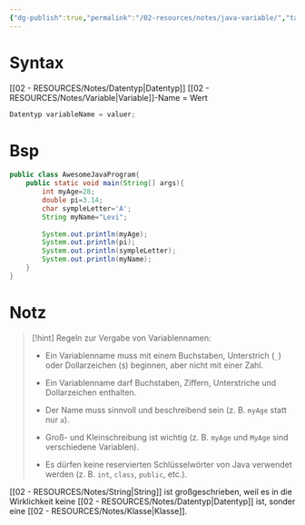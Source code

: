 ```yaml
---
{"dg-publish":true,"permalink":"/02-resources/notes/java-variable/","tags":["code/java"],"noteIcon":"","updated":"2025-09-05T10:12:30.251+02:00"}
---
```


# Syntax
[[02 - RESOURCES/Notes/Datentyp\|Datentyp]]  [[02 - RESOURCES/Notes/Variable\|Variable]]-Name = Wert

```java
Datentyp variableName = valuer;
```
# Bsp

```java
public class AwesomeJavaProgram{
	public static void main(String[] args){
		int myAge=28;
		double pi=3.14;
		char sympleLetter='A';
		String myName="Levi";
	
		System.out.println(myAge);
		System.out.println(pi);
		System.out.println(sympleLetter);
		System.out.println(myName);
	}
}
```

# Notz

>[!hint] Regeln zur Vergabe von Variablennamen:
>- Ein Variablenname muss mit einem Buchstaben, Unterstrich (`_`) oder Dollarzeichen (`$`) beginnen, aber nicht mit einer Zahl.
>  
>- Ein Variablenname darf Buchstaben, Ziffern, Unterstriche und Dollarzeichen enthalten.
>  
>- Der Name muss sinnvoll und beschreibend sein (z. B. `myAge` statt nur `a`).
>  
>- Groß- und Kleinschreibung ist wichtig (z. B. `myAge` und `MyAge` sind verschiedene Variablen).
>  
>- Es dürfen keine reservierten Schlüsselwörter von Java verwendet werden (z. B. `int`, `class`, `public`, etc.).

[[02 - RESOURCES/Notes/String\|String]] ist großgeschrieben, weil es in die Wirklichkeit keine [[02 - RESOURCES/Notes/Datentyp\|Datentyp]] ist, sonder eine [[02 - RESOURCES/Notes/Klasse\|Klasse]].